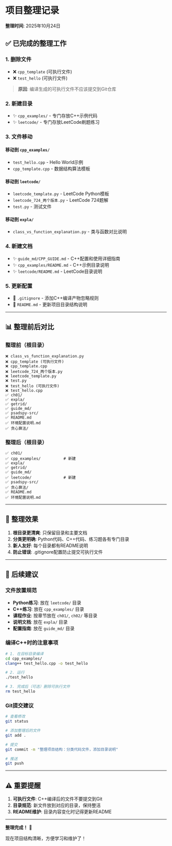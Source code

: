 # 项目整理记录

**整理时间**: 2025年10月24日

## ✅ 已完成的整理工作

### 1. 删除文件
- ❌ `cpp_template` (可执行文件)
- ❌ `test_hello` (可执行文件)

> **原因**: 编译生成的可执行文件不应该提交到Git仓库

### 2. 新建目录
- ✨ `cpp_examples/` - 专门存放C++示例代码
- ✨ `leetcode/` - 专门存放LeetCode刷题练习

### 3. 文件移动

#### 移动到 `cpp_examples/`
- `test_hello.cpp` - Hello World示例
- `cpp_template.cpp` - 数据结构算法模板

#### 移动到 `leetcode/`
- `leetcode_template.py` - LeetCode Python模板
- `leetcode_724_两个版本.py` - LeetCode 724题解
- `test.py` - 测试文件

#### 移动到 `expla/`
- `class_vs_function_explanation.py` - 类与函数对比说明

### 4. 新建文档
- ✨ `guide_md/CPP_GUIDE.md` - C++配置和使用详细指南
- ✨ `cpp_examples/README.md` - C++示例目录说明
- ✨ `leetcode/README.md` - LeetCode目录说明

### 5. 更新配置
- 📝 `.gitignore` - 添加C++编译产物忽略规则
- 📝 `README.md` - 更新项目目录结构说明

---

## 📊 整理前后对比

### 整理前（根目录）
```
❌ class_vs_function_explanation.py
❌ cpp_template (可执行文件)
❌ cpp_template.cpp
❌ leetcode_724_两个版本.py
❌ leetcode_template.py
❌ test.py
❌ test_hello (可执行文件)
❌ test_hello.cpp
✅ ch01/
✅ expla/
✅ getrid/
✅ guide_md/
✅ psadspy-src/
✅ README.md
✅ 环境配置说明.md
✅ 贪心算法/
```

### 整理后（根目录）
```
✅ ch01/
✅ cpp_examples/          # 新建
✅ expla/
✅ getrid/
✅ guide_md/
✅ leetcode/              # 新建
✅ psadspy-src/
✅ 贪心算法/
✅ README.md
✅ 环境配置说明.md
```

---

## 🎯 整理效果

1. **根目录更清爽**: 只保留目录和主要文档
2. **分类更明确**: Python代码、C++代码、练习题各有专门目录
3. **新人友好**: 每个目录都有README说明
4. **防止错误**: .gitignore配置防止提交可执行文件

---

## 📝 后续建议

### 文件放置规范
- **Python练习**: 放在 `leetcode/` 目录
- **C++练习**: 放在 `cpp_examples/` 目录
- **课程作业**: 按章节放在 `ch01/`, `ch02/` 等目录
- **说明文档**: 放在 `expla/` 目录
- **配置指南**: 放在 `guide_md/` 目录

### 编译C++时的注意事项
```bash
# 1. 在目标目录编译
cd cpp_examples/
clang++ test_hello.cpp -o test_hello

# 2. 运行
./test_hello

# 3. 完成后（可选）删除可执行文件
rm test_hello
```

### Git提交建议
```bash
# 查看修改
git status

# 添加整理后的文件
git add .

# 提交
git commit -m "整理项目结构：分类代码文件，添加目录说明"

# 推送
git push
```

---

## ⚠️ 重要提醒

1. **可执行文件**: C++编译后的文件不要提交到Git
2. **目录规范**: 新文件放到对应的目录，保持整洁
3. **README维护**: 目录内容变化时记得更新README

---

**整理完成！** 🎉

现在项目结构清晰，方便学习和维护了！

